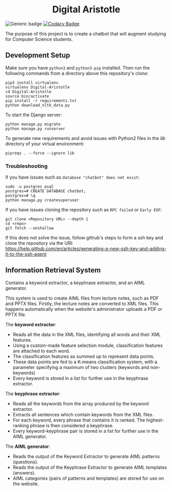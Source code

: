 <div align="center">
    <h1>Digital Aristotle</h1>
</div>

![Generic badge](https://travis-ci.com/Gabighz/Digital-Aristotle.svg?branch=master)
[![Codacy Badge](https://api.codacy.com/project/badge/Grade/a7600e611e6a4044a3b89c6b80c56cea)](https://www.codacy.com/app/Gabighz/Digital-Aristotle?utm_source=github.com&amp;utm_medium=referral&amp;utm_content=Gabighz/Digital-Aristotle&amp;utm_campaign=Badge_Grade)

The purpose of this project is to create a chatbot that will augment studying for Computer Science students.

## Development Setup
Make sure you have ``python3`` and ``python3-pip`` installed. Then run the following commands
from a directory above this repository's clone:

```
pip3 install virtualenv
virtualenv Digital-Aristotle
cd Digital-Aristotle
source bin/activate
pip install -r requirements.txt
python download_nltk_data.py
```

To start the Django server:

```
python manage.py migrate
python manage.py runserver
```

To generate new requirements and avoid issues with Python2 files in the <i>lib</i> directory
of your virtual environment:

```
pipreqs . --force --ignore lib
```

<h3> Troubleshooting </h3>

If you have issues such as ``database "chatbot" does not exist``:

```
sudo -u postgres psql
postgres=# CREATE DATABASE chatbot;
postgres=# \q
python manage.py createsuperuser
```

If you have issues cloning the repository such as ``RPC failed`` or ``Early EOF``:

```
git clone <Repository URL> --depth 1
cd <repo>
git fetch --unshallow
```
If this does not solve the issue, follow github's steps to form a ssh key and clone the repository via the URI:
https://help.github.com/en/articles/generating-a-new-ssh-key-and-adding-it-to-the-ssh-agent

## Information Retrieval System

Contains a keyword extractor, a keyphrase extractor, and an AIML generator. 

This system is used to create AIML files from lecture notes, such as PDF and PPTX files. Firstly, the lecture notes
are converted to XML files. This happens automatically when the website's administrator uploads a PDF or PPTX file. 

The <b>keyword extractor</b>:
    <ul>
        <li> Reads all the data in the XML files, identifying all words and their XML features. </li>
        <li> Using a custom-made feature selection module, classification features are attached to each word. </li>
        <li> The classification features as summed up to represent data points. </li>
        <li> These data points are fed to a K-means classification system, with a parameter specifying a maximum of two clusters (keywords and non-keywords) </li>
        <li> Every keyword is stored in a list for further use in the keyphrase extractor. </li>
    </ul>
    
The <b>keyphrase extractor</b>:
    <ul>
        <li> Reads all the keywords from the array produced by the keyword extractor. </li>
        <li> Extracts all sentences which contain keywords from the XML files. </li>
        <li> For each keyword, every phrase that contains it is ranked. The highest-ranking phrase is then considered a
         keyphrase. </li>
        <li> Every keyword-keyphrase pair is stored in a list for further use in the AIML generator. </li>
    </ul>

The <b> AIML generator</b>:
    <ul>
        <li> Reads the output of the Keyword Extractor to generate AIML patterns (questions). </li>
        <li> Reads the output of the Keyphrase Extractor to generate AIML templates (answers). </li>
        <li> AIML categories (pairs of patterns and templates) are stored for use on the website. </li>
    </ul>
